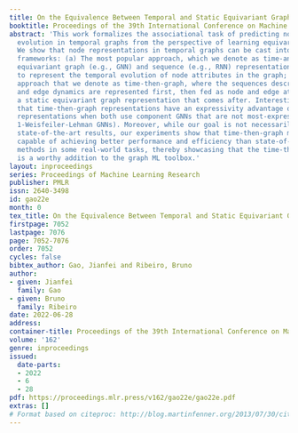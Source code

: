 ```yaml
---
title: On the Equivalence Between Temporal and Static Equivariant Graph Representations
booktitle: Proceedings of the 39th International Conference on Machine Learning
abstract: 'This work formalizes the associational task of predicting node attribute
  evolution in temporal graphs from the perspective of learning equivariant representations.
  We show that node representations in temporal graphs can be cast into two distinct
  frameworks: (a) The most popular approach, which we denote as time-and-graph, where
  equivariant graph (e.g., GNN) and sequence (e.g., RNN) representations are intertwined
  to represent the temporal evolution of node attributes in the graph; and (b) an
  approach that we denote as time-then-graph, where the sequences describing the node
  and edge dynamics are represented first, then fed as node and edge attributes into
  a static equivariant graph representation that comes after. Interestingly, we show
  that time-then-graph representations have an expressivity advantage over time-and-graph
  representations when both use component GNNs that are not most-expressive (e.g.,
  1-Weisfeiler-Lehman GNNs). Moreover, while our goal is not necessarily to obtain
  state-of-the-art results, our experiments show that time-then-graph methods are
  capable of achieving better performance and efficiency than state-of-the-art time-and-graph
  methods in some real-world tasks, thereby showcasing that the time-then-graph framework
  is a worthy addition to the graph ML toolbox.'
layout: inproceedings
series: Proceedings of Machine Learning Research
publisher: PMLR
issn: 2640-3498
id: gao22e
month: 0
tex_title: On the Equivalence Between Temporal and Static Equivariant Graph Representations
firstpage: 7052
lastpage: 7076
page: 7052-7076
order: 7052
cycles: false
bibtex_author: Gao, Jianfei and Ribeiro, Bruno
author:
- given: Jianfei
  family: Gao
- given: Bruno
  family: Ribeiro
date: 2022-06-28
address:
container-title: Proceedings of the 39th International Conference on Machine Learning
volume: '162'
genre: inproceedings
issued:
  date-parts:
  - 2022
  - 6
  - 28
pdf: https://proceedings.mlr.press/v162/gao22e/gao22e.pdf
extras: []
# Format based on citeproc: http://blog.martinfenner.org/2013/07/30/citeproc-yaml-for-bibliographies/
---
```

